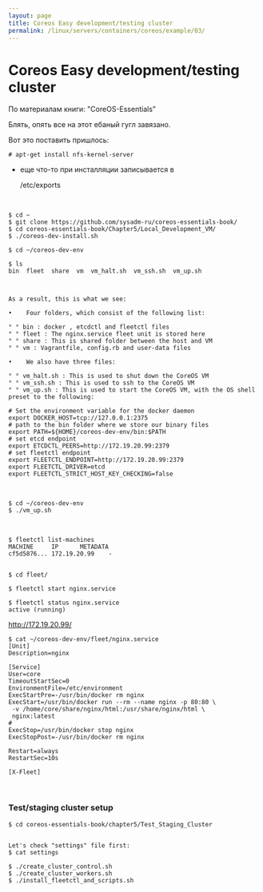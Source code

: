 ```yaml
---
layout: page
title: Coreos Easy development/testing cluster
permalink: /linux/servers/containers/coreos/example/03/
---
```



# Coreos Easy development/testing cluster


По материалам книги: "CoreOS-Essentials"

Блять, опять все на этот ебаный гугл завязано.


Вот это поставить пришлось:

    # apt-get install nfs-kernel-server

+ еще что-то при инсталляции записывается в

    /etc/exports




<br/>

    $ cd ~
    $ git clone https://github.com/sysadm-ru/coreos-essentials-book/
    $ cd coreos-essentials-book/Chapter5/Local_Development_VM/
    $ ./coreos-dev-install.sh

    $ cd ~/coreos-dev-env

    $ ls
    bin  fleet  share  vm  vm_halt.sh  vm_ssh.sh  vm_up.sh



    As a result, this is what we see:

    •	 Four folders, which consist of the following list:

    ° ° bin : docker , etcdctl and fleetctl files
    ° ° fleet : The nginx.service fleet unit is stored here
    ° ° share : This is shared folder between the host and VM
    ° ° vm : Vagrantfile, config.rb and user-data files

    •	 We also have three files:

    ° ° vm_halt.sh : This is used to shut down the CoreOS VM
    ° ° vm_ssh.sh : This is used to ssh to the CoreOS VM
    ° ° vm_up.sh : This is used to start the CoreOS VM, with the OS shell preset to the following:

    # Set the environment variable for the docker daemon
    export DOCKER_HOST=tcp://127.0.0.1:2375
    # path to the bin folder where we store our binary files
    export PATH=${HOME}/coreos-dev-env/bin:$PATH
    # set etcd endpoint
    export ETCDCTL_PEERS=http://172.19.20.99:2379
    # set fleetctl endpoint
    export FLEETCTL_ENDPOINT=http://172.19.20.99:2379
    export FLEETCTL_DRIVER=etcd
    export FLEETCTL_STRICT_HOST_KEY_CHECKING=false


<br/>

    $ cd ~/coreos-dev-env
    $ ./vm_up.sh


<br/>

    $ fleetctl list-machines
    MACHINE		IP		METADATA
    cf5d5876...	172.19.20.99	-


    $ cd fleet/

    $ fleetctl start nginx.service

    $ fleetctl status nginx.service
    active (running)


http://172.19.20.99/



    $ cat ~/coreos-dev-env/fleet/nginx.service
    [Unit]
    Description=nginx

    [Service]
    User=core
    TimeoutStartSec=0
    EnvironmentFile=/etc/environment
    ExecStartPre=-/usr/bin/docker rm nginx
    ExecStart=/usr/bin/docker run --rm --name nginx -p 80:80 \
     -v /home/core/share/nginx/html:/usr/share/nginx/html \
     nginx:latest
    #
    ExecStop=/usr/bin/docker stop nginx
    ExecStopPost=-/usr/bin/docker rm nginx

    Restart=always
    RestartSec=10s

    [X-Fleet]


<br/>

### Test/staging cluster setup


    $ cd coreos-essentials-book/chapter5/Test_Staging_Cluster


    Let's check "settings" file first:
    $ cat settings

    $ ./create_cluster_control.sh
    $ ./create_cluster_workers.sh
    $ ./install_fleetctl_and_scripts.sh
